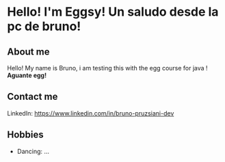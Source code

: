 # Hello! I'm Eggsy! Un saludo desde la pc de bruno!
## About me
Hello! My name is Bruno, i am testing this with the egg course for java ! **Aguante egg!**

## Contact me
LinkedIn: https://www.linkedin.com/in/bruno-pruzsiani-dev

## Hobbies
- Dancing: ...
